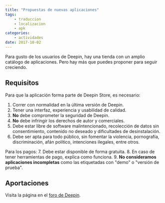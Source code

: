 ```yaml
---
title: "Propuestas de nuevas aplicaciones"
tags:
    - traduccion
    - localizacion
    - apk
categories:
    - actividades
date: 2017-10-02
---
```


Para gusto de los usuarios de Deepin, hay una tienda con un amplio catálogo de aplicaciones. Pero hay más que puedes proponer para seguir creciendo.

## Requisitos
Para que la aplicación forma parte de Deepin Store, es necesario:
1. Correr con normalidad en la última versión de Deepin.
2. Tener una interfaz, experiencia y usabilidad de calidad.
3. **No** debe comprometer la seguridad de Deepin.
4. **No** debe infringir los derechos de autor y comerciales.
5. Debe estar libre de software malintencionado, recolección de datos sin consentimiento, contenido no deseado y dificultades de desinstalación.
6. Debe ser apta para todo público, sin fomentar la violencia, pornografía, discriminación, afán político, intenciones ilegales, entre otros.

Para los pagos:
7. Debe estar disponible de forma gratuita. 8. En caso de tener herramientas de pago, explica como funciona.
9. **No consideramos aplicaciones incompletas** como las etiquetadas con "demo" o "versión de prueba".

## Aportaciones

Visita la página en el [foro de Deepin](https://bbs.deepin.org/forum.php?mod=viewthread&tid=133777&extra=page%3D1).
